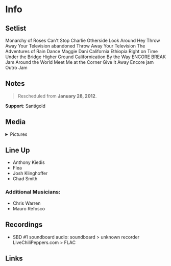 # Info

## Setlist

Monarchy of Roses
Can't Stop
Charlie
Otherside
Look Around
Hey
Throw Away Your Television abandoned
Throw Away Your Television
The Adventures of Rain Dance Maggie
Dani California
Ethiopia
Right on Time
Under the Bridge
Higher Ground
Californication
By the Way
ENCORE BREAK
Jam
Around the World
Meet Me at the Corner
Give It Away
Encore jam
Outro Jam

## Notes

> Rescheduled from **January 28, 2012**.

**Support**: Santigold

## Media 

<details>
  <summary>Pictures</summary>
  <!--<img alt="Setlist" title="Setlist" src="_.jpg" height="200" />
  <img alt="Flyer" title="Flyer" src="_.jpg" height="200" />-->
</details>

## Line Up

* Anthony Kiedis
* Flea
* Josh Klinghoffer
* Chad Smith

### Additional Musicians:

* Chris Warren  
* Mauro Refosco

## Recordings

* SBD #1 soundboard audio: soundboard > unknown recorder LiveChiliPeppers.com > FLAC

## Links